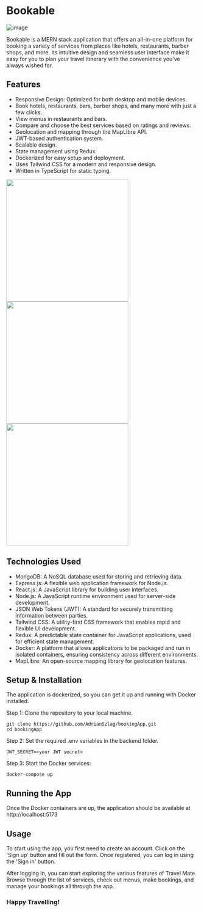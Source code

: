 # Bookable

![image](https://github.com/AdrianSzlag/TravelMate/assets/92638498/1210c3c0-bf1e-4f52-82f0-6da47b22fb33)

Bookable is a MERN stack application that offers an all-in-one platform for booking a variety of services from places like hotels, restaurants, barber shops, and more. Its intuitive design and seamless user interface make it easy for you to plan your travel itinerary with the convenience you've always wished for.

## Features

- Responsive Design: Optimized for both desktop and mobile devices.
- Book hotels, restaurants, bars, barber shops, and many more with just a few clicks.
- View menus in restaurants and bars.
- Compare and choose the best services based on ratings and reviews.
- Geolocation and mapping through the MapLibre API.
- JWT-based authentication system.
- Scalable design.
- State management using Redux.
- Dockerized for easy setup and deployment.
- Uses Tailwind CSS for a modern and responsive design.
- Written in TypeScript for static typing.

<p float="left">
  <img src="https://github.com/AdrianSzlag/TravelMate/assets/92638498/d7ffc29f-87e7-4c40-b8d4-fc36f09644a2" width="320px" />
  <img src="https://github.com/AdrianSzlag/TravelMate/assets/92638498/03bdd609-b420-45db-858c-179a8d0e2a08" width="320px" /> 
  <img src="https://github.com/AdrianSzlag/TravelMate/assets/92638498/04ca7ff2-9316-485a-9119-316c07962daf" width="320px" />
</p>

## Technologies Used

- MongoDB: A NoSQL database used for storing and retrieving data.
- Express.js: A flexible web application framework for Node.js.
- React.js: A JavaScript library for building user interfaces.
- Node.js: A JavaScript runtime environment used for server-side development.
- JSON Web Tokens (JWT): A standard for securely transmitting information between parties.
- Tailwind CSS: A utility-first CSS framework that enables rapid and flexible UI development.
- Redux: A predictable state container for JavaScript applications, used for efficient state management.
- Docker: A platform that allows applications to be packaged and run in isolated containers, ensuring consistency across different environments.
- MapLibre: An open-source mapping library for geolocation features.

## Setup & Installation

The application is dockerized, so you can get it up and running with Docker installed.

Step 1: Clone the repository to your local machine.

```
git clone https://github.com/AdrianSzlag/bookingApp.git
cd bookingApp
```

Step 2: Set the required .env variables in the backend folder.

```
JWT_SECRET=<your JWT secret>
```

Step 3: Start the Docker services:

```
docker-compose up
```

## Running the App

Once the Docker containers are up, the application should be available at http://localhost:5173

## Usage

To start using the app, you first need to create an account. Click on the 'Sign up' button and fill out the form. Once registered, you can log in using the 'Sign in' button.

After logging in, you can start exploring the various features of Travel Mate. Browse through the list of services, check out menus, make bookings, and manage your bookings all through the app.

### Happy Travelling!
